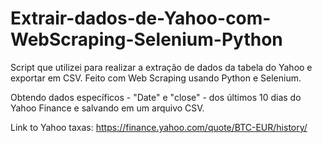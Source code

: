 # Extrair-dados-de-Yahoo-com-WebScraping-Selenium-Python
Script que utilizei para realizar a extração de dados da tabela do Yahoo e exportar em CSV. Feito com Web Scraping usando Python e Selenium.

Obtendo dados específicos - "Date" e "close" - dos últimos 10 dias do Yahoo Finance e salvando
em um arquivo CSV.

Link to Yahoo taxas:
https://finance.yahoo.com/quote/BTC-EUR/history/
